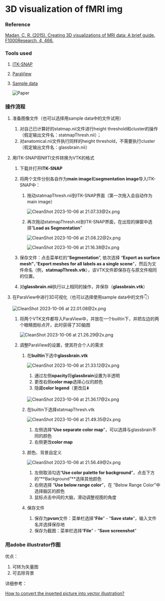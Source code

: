 # 3D visualization of fMRI img

### Reference
[Madan, C. R. (2015). Creating 3D visualizations of MRI data: A brief guide. F1000Research, 4, 466.](https://doi.org/10.12688/f1000research.6838.1)

### Tools used

1. [ITK-SNAP](http://www.itksnap.org/pmwiki/pmwiki.php)
    
2. [ParaView](https://www.paraview.org/download/)
    
3. [Sample data](https://www.ncbi.nlm.nih.gov/pmc/articles/PMC4648228/)
    
    ![Paper](chengchengfish/tutorial/3d_pics)
    

### 操作流程

1. 准备图像文件（也可以选择用sample data中的文件试用）
    1. 对自己已计算好的statmap.nii文件进行height threshold和cluster的操作（假定输出文件名：statmapThresh.nii）；
    2. 对anatomical.nii文件执行同样的height threshold，不需要执行cluster（假定输出文件名：glassbrain.nii）
2. 用ITK-SNAP将NIfTI文件转换为VTK的格式
    1. 下载并打开**ITK-SNAP**
    2. 将两个文件分别各自作为**main image**和**segmentation image**导入ITK-SNAP中：
        1. 拖动statmapThresh.nii到ITK-SNAP界面（第一次拖入会自动作为main image）
            
            ![CleanShot 2023-10-06 at 21.07.33@2x.png](3D%20visualization%20of%20fMRI%20img%2073a3697a4ad74a0e807bdf22c1a6cfc5/CleanShot_2023-10-06_at_21.07.332x.png)
            
        2. 再次拖动statmapThresh.nii到ITK-SNAP界面，在出现的弹窗中选择”**Load as Segmentation**”
            
            ![CleanShot 2023-10-06 at 21.08.22@2x.png](3D%20visualization%20of%20fMRI%20img%2073a3697a4ad74a0e807bdf22c1a6cfc5/CleanShot_2023-10-06_at_21.08.222x.png)
            
            ![CleanShot 2023-10-06 at 21.16.38@2x.png](3D%20visualization%20of%20fMRI%20img%2073a3697a4ad74a0e807bdf22c1a6cfc5/CleanShot_2023-10-06_at_21.16.382x.png)
            
    3. 保存文件：点击菜单栏的“**Segmentation**”, 依次选择 “**Export as surface mesh”**，”**Export meshes for all labels as a single scene**”，然后为文件命名（例，**statmapThresh.vtk**），该VTK文件即保存在与原文件相同的位置。
    4. 对**glassbrain.nii**执行以上相同的操作，并保存（**glassbrain.vtk**）
3. 在ParaView中进行3D可视化（也可以选择使用sample data中的文件👇）
    
    ![CleanShot 2023-10-06 at 22.01.08@2x.png](3D%20visualization%20of%20fMRI%20img%2073a3697a4ad74a0e807bdf22c1a6cfc5/CleanShot_2023-10-06_at_22.01.082x.png)
    
    1. 将两个VTK文件都导入ParaView中，并放在一个builtin下，并把左边的两个眼睛图标点开，此时获得了3D脑图
        
        ![CleanShot 2023-10-06 at 21.26.29@2x.png](3D%20visualization%20of%20fMRI%20img%2073a3697a4ad74a0e807bdf22c1a6cfc5/CleanShot_2023-10-06_at_21.26.292x.png)
        
    2. 调整ParaView的设置，使其符合个人的需求
        1. 在**builtin**下选中**glassbrain.vtk**
            
            ![CleanShot 2023-10-06 at 21.33.12@2x.png](3D%20visualization%20of%20fMRI%20img%2073a3697a4ad74a0e807bdf22c1a6cfc5/CleanShot_2023-10-06_at_21.33.122x.png)
            
            1. 通过左侧**opacity**将**glassbrain**设置为半透明
            2. 更改右侧**color map**选择心仪的颜色
            3. 隐藏**color legend**（更改后⬇️
            
            ![CleanShot 2023-10-06 at 21.36.17@2x.png](3D%20visualization%20of%20fMRI%20img%2073a3697a4ad74a0e807bdf22c1a6cfc5/CleanShot_2023-10-06_at_21.36.172x.png)
            
        2. 在builtin下选择statmapThresh.vtk
            
            ![CleanShot 2023-10-06 at 21.49.35@2x.png](3D%20visualization%20of%20fMRI%20img%2073a3697a4ad74a0e807bdf22c1a6cfc5/CleanShot_2023-10-06_at_21.49.352x.png)
            
            1. 左侧选择“**Use separate color map**”，可以选择与glassbrain不同的颜色
            2. 右侧更改**color map**
        3. 颜色、背景自定义
            
            ![CleanShot 2023-10-06 at 21.56.49@2x.png](3D%20visualization%20of%20fMRI%20img%2073a3697a4ad74a0e807bdf22c1a6cfc5/CleanShot_2023-10-06_at_21.56.492x.png)
            
            1. 左侧取消勾选“**Use color palette for background**”，点击下方的“**Background”**选择其他颜色
            2. 右侧选择 “**Use below range color**”，在 “Below Range Color”中选择脑区的颜色
            3. 鼠标点击中间的大脑，滑动调整视图的角度
        4. 保存文件
            1. 保存为**pvsm**文件：菜单栏选择“**File**” - “**Save state**”，输入文件名并选择保存地
            2. 保存为截图：菜单栏选择“**File**” - “**Save screenshot**”

### 用adobe illustrator作图

优点：

1. 可转为矢量图
2. 可去除背景

详细参考：

[How to convert the inserted picture into vector illustration?](https://www.notion.so/How-to-convert-the-inserted-picture-into-vector-illustration-974600d35a0b4902832232a06e5bd7b8?pvs=21)
